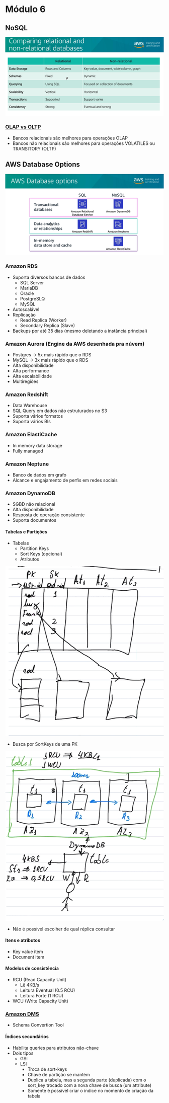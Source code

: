 # Módulo 6


## NoSQL
![picture 2](images/8a4e0cc98cfef8d2a302ae97b41ac13d36b1a0472676639b0850fb6b73f26acb.png)  

### [OLAP vs OLTP](https://www.stitchdata.com/resources/oltp-vs-olap/)
- Bancos relacionais são melhores para operações OLAP
- Bancos não relacionais são melhores para operações VOLATILES ou TRANSITORY (OLTP)



## AWS Database Options
![picture 3](images/5058e477c275e500f156879ca7d1bf796890d99c734c009142501e33391878d4.png)  

### Amazon RDS
 - Suporta diversos bancos de dados
   - SQL Server
   - MariaDB
   - Oracle
   - PostgreSLQ
   - MySQL
 - Autoscalável
 - Replicação
   - Read Replica (Worker)
   - Secondary Replica (Slave)
 - Backups por até 35 dias (mesmo deletando a instância principal)

### Amazon Aurora (Engine da AWS desenhada pra núvem)
- Postgres -> 5x mais rápido que o RDS
- MySQL -> 3x mais rápido que o RDS
- Alta disponibilidade
- Alta performance
- Alta escalabilidade
- Multiregiões

### Amazon Redshift
- Data Warehouse
- SQL Query em dados não estruturados no S3
- Suporta vários formatos
- Suporta vários BIs

### Amazon ElastiCache
- In memory data storage
- Fully managed

### Amazon Neptune
- Banco de dados em grafo
- Alcance e engajamento de perfis em redes sociais

### Amazon DynamoDB
- SGBD não relacional
- Alta disponibilidade
- Resposta de operação consistente
- Suporta documentos

#### Tabelas e Partições
- Tabelas
  - Partition Keys
  - Sort Keys (opcional)
  - Atributos

![picture 4](images/c243ce2587b1d54ef532e3b3f1018b985363580cb88d42009855b32b9451d6ad.png)  
- Busca por SortKeys de uma PK

![picture 6](images/5d61cea78237c791267333c67d839e33ba3ce4dd2be791116bfb0702f6db7214.png)  


- Não é possível escolher de qual réplica consultar

#### Itens e atributos
- Key value item
- Document item

#### Modelos de consistência
- RCU (Read Capacity Unit)
  - Lê 4KB/s
  - Leitura Eventual (0.5 RCU)
  - Leitura Forte (1 RCU)
- WCU (Write Capacity Unit)

### [Amazon DMS](https://aws.amazon.com/pt/dms/)
- Schema Convertion Tool

#### Índices secundários
- Habilita queries para atributos não-chave
- Dois tipos
  - GSI
  - LSI
    - Troca de sort-keys
    - Chave de partição se mantém
    - Duplica a tabela, mas a segunda parte (duplicada) com o sort_key trocado com a nova chave de busca (um attribute)
    - Somente é possível criar o índice no momento de criação da tabela